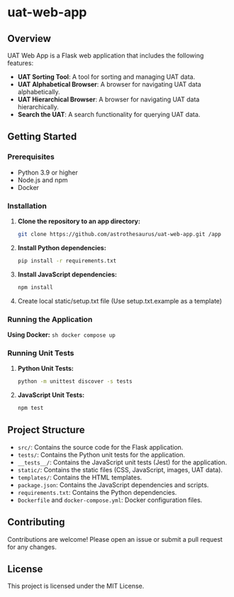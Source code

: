 # uat-web-app

## Overview
UAT Web App is a Flask web application that includes the following features:
- **UAT Sorting Tool**: A tool for sorting and managing UAT data.
- **UAT Alphabetical Browser**: A browser for navigating UAT data alphabetically.
- **UAT Hierarchical Browser**: A browser for navigating UAT data hierarchically.
- **Search the UAT**: A search functionality for querying UAT data.

## Getting Started

### Prerequisites
- Python 3.9 or higher
- Node.js and npm
- Docker

### Installation

1. **Clone the repository to an app directory:**
    ```sh
    git clone https://github.com/astrothesaurus/uat-web-app.git /app
    ```

2. **Install Python dependencies:**
    ```sh
    pip install -r requirements.txt
    ```

3. **Install JavaScript dependencies:**
    ```sh
    npm install
    ```
4. Create local static/setup.txt file (Use setup.txt.example as a template)

### Running the Application

**Using Docker:**
    ```sh
    docker compose up
    ```

### Running Unit Tests

1. **Python Unit Tests:**
    ```sh
    python -m unittest discover -s tests
    ```

2. **JavaScript Unit Tests:**
    ```sh
    npm test
    ```

## Project Structure
- `src/`: Contains the source code for the Flask application.
- `tests/`: Contains the Python unit tests for the application.
- `__tests__/`: Contains the JavaScript unit tests (Jest) for the application.
- `static/`: Contains the static files (CSS, JavaScript, images, UAT data).
- `templates/`: Contains the HTML templates.
- `package.json`: Contains the JavaScript dependencies and scripts.
- `requirements.txt`: Contains the Python dependencies.
- `Dockerfile` and `docker-compose.yml`: Docker configuration files.

## Contributing
Contributions are welcome! Please open an issue or submit a pull request for any changes.

## License
This project is licensed under the MIT License.